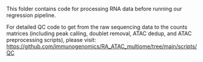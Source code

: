 This folder contains code for processing RNA data before running our regression pipeline.

For detailed QC code to get from the raw sequencing data to the counts matrices (including peak calling, doublet removal, ATAC dedup, and ATAC preprocessing scripts), please visit: https://github.com/immunogenomics/RA_ATAC_multiome/tree/main/scripts/QC
